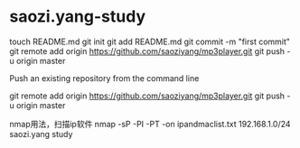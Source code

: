 saozi.yang-study
================
touch README.md
git init
git add README.md
git commit -m "first commit"
git remote add origin https://github.com/saoziyang/mp3player.git
git push -u origin master

Push an existing repository from the command line

git remote add origin https://github.com/saoziyang/mp3player.git
git push -u origin master

nmap用法，扫描ip软件
nmap -sP -PI -PT -on ipandmaclist.txt 192.168.1.0/24
saozi.yang study
